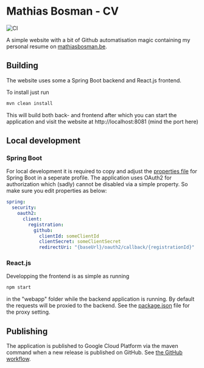 # Mathias Bosman - CV
![CI](https://github.com/mathiasbosman/cv/workflows/CI/badge.svg)

A simple website with a bit of Github automatisation magic containing my personal resume
on [mathiasbosman.be](http://mathiasbosman.be).

## Building

The website uses some a Spring Boot backend and React.js frontend.

To install just run

```bash
mvn clean install
```

This will build both back- and frontend after which you can start the application and visit the
website at http://localhost:8081 (mind the port here)

## Local development

### Spring Boot

For local development it is required to copy and adjust the [properties file][application_props] for
Spring Boot in a seperate profile. The application uses OAuth2 for authorization which (sadly) cannot be disabled via a
simple property. So make sure you edit properties as below:

```yaml
spring:
  security:
    oauth2:
      client:
        registration:
          github:
            clientId: someClientId
            clientSecret: someClientSecret
            redirectUri: "{baseUrl}/oauth2/callback/{registrationId}"
```

### React.js

Developping the frontend is as simple as running

```bash
npm start
```

in the "webapp" folder while the backend application is running. By default the requests will be proxied to the backend.
See the [package.json][package_json] file for the proxy setting.

## Publishing
The application is published to Google Cloud Platform via the maven command when a new release is published on GitHub.
See [the GitHub workflow][publish_workflow].

[publish_workflow]:.github/workflows/publish.yml
[package_json]:src/main/webapp/package.json
[application_props]:src/main/resources/application.yml